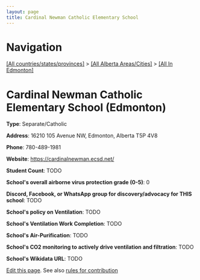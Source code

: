 ```yaml
---
layout: page
title: Cardinal Newman Catholic Elementary School
---
```

# Navigation

[[All countries/states/provinces]](../../..) > [[All Alberta Areas/Cities]](../..) > [[All In Edmonton]](..)

# Cardinal Newman Catholic Elementary School (Edmonton)

**Type**: Separate/Catholic

**Address**: 16210 105 Avenue NW, Edmonton, Alberta T5P 4V8

**Phone**: 780-489-1981

**Website**: <https://cardinalnewman.ecsd.net/>

**Student Count**: TODO

**School's overall airborne virus protection grade (0-5)**: 0

**Discord, Facebook, or WhatsApp group for discovery/advocacy for THIS school**: TODO

**School's policy on Ventilation**: TODO

**School's Ventilation Work Completion**: TODO

**School's Air-Purification**: TODO

**School's CO2 monitoring to actively drive ventilation and filtration**: TODO

**School's Wikidata URL**: TODO


[Edit this page](https://github.com/ventilate-schools/AB/edit/main/./Edmonton/Cardinal_Newman_Catholic_Elementary_School.md). See also [rules for contribution](../../../contribution-rules/)